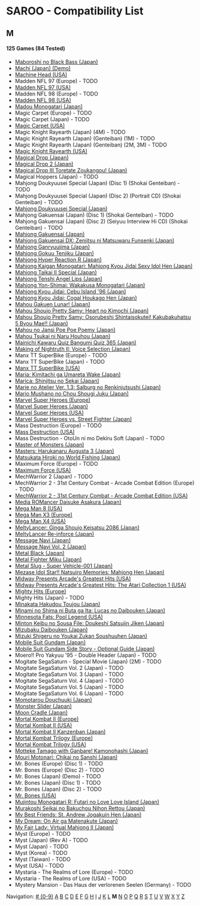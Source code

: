 # SAROO - Compatibility List

## M

#### 125 Games (84 Tested)

- [Maboroshi no Black Bass (Japan)](../../../Regions/Retails/Japan/T-25303G/01/README.md)
- [Machi (Japan) (Demo)](../../../Regions/Retails/Japan/6106777/01/README.md)
- [Machine Head (USA)](../../../Regions/Retails/USA/T-7914H/01/README.md)
- Madden NFL 97 (Europe) - TODO
- [Madden NFL 97 (USA)](../../../Regions/Retails/USA/T-5010H/01/README.md)
- Madden NFL 98 (Europe) - TODO
- [Madden NFL 98 (USA)](../../../Regions/Retails/USA/T-5024H/01/README.md)
- [Madou Monogatari (Japan)](../../../Regions/Retails/Japan/T-6607G/01/README.md)
- Magic Carpet (Europe) - TODO
- Magic Carpet (Japan) - TODO
- [Magic Carpet (USA)](../../../Regions/Retails/USA/T-5006H/01/README.md)
- Magic Knight Rayearth (Japan) (4M) - TODO
- Magic Knight Rayearth (Japan) (Genteiban) (1M) - TODO
- Magic Knight Rayearth (Japan) (Genteiban) (2M, 3M) - TODO
- [Magic Knight Rayearth (USA)](../../../Regions/Retails/USA/T-12706H/01/README.md)
- [Magical Drop (Japan)](../../../Regions/Retails/Japan/T-1304G/01/README.md)
- [Magical Drop 2 (Japan)](../../../Regions/Retails/Japan/GS-9104/01/README.md)
- [Magical Drop III Toretate Zoukangou! (Japan)](../../../Regions/Retails/Japan/T-1313G/01/README.md)
- Magical Hoppers (Japan) - TODO
- Mahjong Doukyuusei Special (Japan) (Disc 1) (Shokai Genteiban) - TODO
- Mahjong Doukyuusei Special (Japan) (Disc 2) (Portrait CD) (Shokai Genteiban) - TODO
- [Mahjong Doukyuusei Special (Japan)](../../../Regions/Retails/Japan/T-25301G/01/README.md)
- Mahjong Gakuensai (Japan) (Disc 1) (Shokai Genteiban) - TODO
- Mahjong Gakuensai (Japan) (Disc 2) (Seiyuu Interview Hi CD) (Shokai Genteiban) - TODO
- [Mahjong Gakuensai (Japan)](../../../Regions/Retails/Japan/T-25304G/01/README.md)
- [Mahjong Gakuensai DX: Zenjitsu ni Matsuwaru Funsenki (Japan)](../../../Regions/Retails/Japan/T-25306G/01/README.md)
- [Mahjong Ganryuujima (Japan)](../../../Regions/Retails/Japan/T-2101G/01/README.md)
- [Mahjong Gokuu Tenjiku (Japan)](../../../Regions/Retails/Japan/T-10601G/01/README.md)
- [Mahjong Hyper Reaction R (Japan)](../../../Regions/Retails/Japan/T-2402G/01/README.md)
- [Mahjong Kaigan Monogatari: Mahjong Kyou Jidai Sexy Idol Hen (Japan)](../../../Regions/Retails/Japan/T-2201G/01/README.md)
- [Mahjong Taikai II Special (Japan)](../../../Regions/Retails/Japan/T-7621G/01/README.md)
- [Mahjong Tenshi Angel Lips (Japan)](../../../Regions/Retails/Japan/T-27001G/01/README.md)
- [Mahjong Yon-Shimai: Wakakusa Monogatari (Japan)](../../../Regions/Retails/Japan/T-18704G/01/README.md)
- [Mahjong Kyou Jidai: Cebu Island '96 (Japan)](../../../Regions/Retails/Japan/T-2204G/01/README.md)
- [Mahjong Kyou Jidai: Cogal Houkago Hen (Japan)](../../../Regions/Retails/Japan/T-2203G/01/README.md)
- [Mahou Gakuen Lunar! (Japan)](../../../Regions/Retails/Japan/T-27902G/01/README.md)
- [Mahou Shoujo Pretty Samy: Heart no Kimochi (Japan)](../../../Regions/Retails/Japan/T-20112G/01/README.md)
- [Mahou Shoujo Pretty Samy: Osorubeshi Shintaisokutei! Kakubakuhatsu 5 Byou Mae!! (Japan)](../../../Regions/Retails/Japan/T-20110G/01/README.md)
- [Mahou no Jansi Poe Poe Poemy (Japan)](../../../Regions/Retails/Japan/T-15004G/01/README.md)
- [Mahou Tsukai ni Naru Houhou (Japan)](../../../Regions/Retails/Japan/T-32510G/01/README.md)
- [Mainichi Kawaru Quiz Bangumi Quiz 365 (Japan)](../../../Regions/Retails/Japan/T-21201G/01/README.md)
- [Making of Nightruth II: Voice Selection (Japan)](../../../Regions/Retails/Japan/T-20205G/01/README.md)
- Manx TT SuperBike (Europe) - TODO
- Manx TT SuperBike (Japan) - TODO
- [Manx TT SuperBike (USA)](../../../Regions/Retails/USA/MK-81210/01/README.md)
- [Maria: Kimitachi ga Umareta Wake (Japan)](../../../Regions/Retails/Japan/T-36302G/01/README.md)
- [Marica: Shinjitsu no Sekai (Japan)](../../../Regions/Retails/Japan/T-6008G/01/README.md)
- [Marie no Atelier Ver. 1.3: Salburg no Renkinjutsushi (Japan)](../../../Regions/Retails/Japan/T-15033G/01/README.md)
- [Mario Mushano no Chou Shougi Juku (Japan)](../../../Regions/Retails/Japan/T-24905G/01/README.md)
- [Marvel Super Heroes (Europe)](../../../Regions/Retails/Europe/T-7032H-50/01/README.md)
- [Marvel Super Heroes (Japan)](../../../Regions/Retails/Japan/T-1215G/01/README.md)
- [Marvel Super Heroes (USA)](../../../Regions/Retails/USA/T-1214H/01/README.md)
- [Marvel Super Heroes vs. Street Fighter (Japan)](../../../Regions/Retails/Japan/T-1238G/01/README.md)
- Mass Destruction (Europe) - TODO
- [Mass Destruction (USA)](../../../Regions/Retails/USA/T-18007H/01/README.md)
- Mass Destruction - OtoUn ni mo Dekiru Soft (Japan) - TODO
- [Master of Monsters (Japan)](../../../Regions/Retails/Japan/T-6301G/01/README.md)
- [Masters: Harukanaru Augusta 3 (Japan)](../../../Regions/Retails/Japan/T-11401G/01/README.md)
- [Matsukata Hiroki no World Fishing (Japan)](../../../Regions/Retails/Japan/T-24801G/01/README.md)
- Maximum Force (Europe) - TODO
- [Maximum Force (USA)](../../../Regions/Retails/USA/T-9707H/01/README.md)
- MechWarrior 2 (Japan) - TODO
- MechWarrior 2 - 31st Century Combat - Arcade Combat Edition (Europe) - TODO
- [MechWarrior 2 - 31st Century Combat - Arcade Combat Edition (USA)](../../../Regions/Retails/USA/T-13004H/01/README.md)
- [Media ROMancer Daisuke Asakura (Japan)](../../../Regions/Retails/Japan/T-25001G/01/README.md)
- [Mega Man 8 (USA)](../../../Regions/Retails/USA/T-1216H/01/README.md)
- [Mega Man X3 (Europe)](../../../Regions/Retails/Europe/T-7029H-50/01/README.md)
- [Mega Man X4 (USA)](../../../Regions/Retails/USA/T-1219H/01/README.md)
- [MeltyLancer: Ginga Shoujo Keisatsu 2086 (Japan)](../../../Regions/Retails/Japan/T-15016G/01/README.md)
- [MeltyLancer Re-inforce (Japan)](../../../Regions/Retails/Japan/T-15038G/01/README.md)
- [Message Navi (Japan)](../../../Regions/Retails/Japan/T-4401G/01/README.md)
- [Message Navi Vol. 2 (Japan)](../../../Regions/Retails/Japan/T-4404G/01/README.md)
- [Metal Black (Japan)](../../../Regions/Retails/Japan/T-19902G/01/README.md)
- [Metal Fighter Miku (Japan)](../../../Regions/Retails/Japan/T-6002G/01/README.md)
- [Metal Slug - Super Vehicle-001 (Japan)](../../../Regions/Retails/Japan/T-3111G/01/README.md)
- [Mezase Idol Star!! Natsuiro Memories: Mahjong Hen (Japan)](../../../Regions/Retails/Japan/T-31001G/01/README.md)
- [Midway Presents Arcade's Greatest Hits (USA)](../../../Regions/Retails/USA/T-9703H/01/README.md)
- [Midway Presents Arcade's Greatest Hits: The Atari Collection 1 (USA)](../../../Regions/Retails/USA/T-9706H/01/README.md)
- [Mighty Hits (Europe)](../../../Regions/Retails/Europe/MK-81087/01/README.md)
- Mighty Hits (Japan) - TODO
- [Minakata Hakudou Toujou (Japan)](../../../Regions/Retails/Japan/T-14414G/01/README.md)
- [Minami no Shima ni Buta ga Ita: Lucas no Daibouken (Japan)](../../../Regions/Retails/Japan/T-27101G/01/README.md)
- [Minnesota Fats: Pool Legend (USA)](../../../Regions/Retails/USA/T-1302H/01/README.md)
- [Minton Keibu no Sousa File: Doukeshi Satsujin Jiken (Japan)](../../../Regions/Retails/Japan/T-5307G/01/README.md)
- [Mizubaku Daibouken (Japan)](../../../Regions/Retails/Japan/T-19910G/01/README.md)
- [Mizuki Shigeru no Youkai Zukan Soushuuhen (Japan)](../../../Regions/Retails/Japan/T-25506G/01/README.md)
- [Mobile Suit Gundam (Japan)](../../../Regions/Retails/Japan/T-13303G/01/README.md)
- [Mobile Suit Gundam Side Story - Optional Guide (Japan)](../../../Regions/Retails/Japan/T-13318G/01/README.md)
- Moero!! Pro Yakyuu '95 - Double Header (Japan) - TODO
- Mogitate SegaSaturn - Special Movie (Japan) (2M) - TODO
- Mogitate SegaSaturn Vol. 2 (Japan) - TODO
- Mogitate SegaSaturn Vol. 3 (Japan) - TODO
- Mogitate SegaSaturn Vol. 4 (Japan) - TODO
- Mogitate SegaSaturn Vol. 5 (Japan) - TODO
- Mogitate SegaSaturn Vol. 6 (Japan) - TODO
- [Momotarou Douchuuki (Japan)](../../../Regions/Retails/Japan/T-14309G/01/README.md)
- [Monster Slider (Japan)](../../../Regions/Retails/Japan/T-27302G/01/README.md)
- [Moon Cradle (Japan)](../../../Regions/Retails/Japan/T-9109G/01/README.md)
- [Mortal Kombat II (Europe)](../../../Regions/Retails/Europe/T-8103H-50/01/README.md)
- [Mortal Kombat II (USA)](../../../Regions/Retails/USA/T-8103H/01/README.md)
- [Mortal Kombat II Kanzenban (Japan)](../../../Regions/Retails/Japan/T-8107G/01/README.md)
- [Mortal Kombat Trilogy (Europe)](../../../Regions/Retails/Europe/T-25414H50/01/README.md)
- [Mortal Kombat Trilogy (USA)](../../../Regions/Retails/USA/T-9704H/01/README.md)
- [Motteke Tamago with Ganbare! Kamonohashi (Japan)](../../../Regions/Retails/Japan/T-18712G/01/README.md)
- [Mouri Motonari: Chikai no Sanshi (Japan)](../../../Regions/Retails/Japan/T-7646G/01/README.md)
- Mr. Bones (Europe) (Disc 1) - TODO
- Mr. Bones (Europe) (Disc 2) - TODO
- Mr. Bones (Japan) (Demo) - TODO
- Mr. Bones (Japan) (Disc 1) - TODO
- Mr. Bones (Japan) (Disc 2) - TODO
- [Mr. Bones (USA)](../../../Regions/Retails/USA/MK-81016/01/README.md)
- [Mujintou Monogatari R: Futari no Love Love Island (Japan)](../../../Regions/Retails/Japan/T-28901G/01/README.md)
- [Murakoshi Seikai no Bakuchou Nihon Rettou (Japan)](../../../Regions/Retails/Japan/T-9115G/01/README.md)
- [My Best Friends: St. Andrew Jogakuin Hen (Japan)](../../../Regions/Retails/Japan/T-14404G/01/README.md)
- [My Dream: On Air ga Matenakute (Japan)](../../../Regions/Retails/Japan/T-21303G/01/README.md)
- [My Fair Lady: Virtual Mahjong II (Japan)](../../../Regions/Retails/Japan/T-2207G/01/README.md)
- Myst (Europe) - TODO
- Myst (Japan) (Rev A) - TODO
- Myst (Japan) - TODO
- Myst (Korea) - TODO
- Myst (Taiwan) - TODO
- Myst (USA) - TODO
- Mystaria - The Realms of Lore (Europe) - TODO
- Mystaria - The Realms of Lore (USA) - TODO
- Mystery Mansion - Das Haus der verlorenen Seelen (Germany) - TODO

Navigation:
[# (0-9)](./09.md) [A](./A.md) [B](./B.md) [C](./C.md) [D](./D.md) [E](./E.md) [F](./F.md) [G](./G.md) [H](./H.md) [I](./I.md) [J](./J.md) [K](./K.md) [L](./L.md) **M** [N](./N.md) [O](./O.md) [P](./P.md) [Q](./Q.md) [R](./R.md) [S](./S.md) [T](./T.md) [U](./U.md) [V](./V.md) [W](./W.md) [X](./X.md) [Y](./Y.md) [Z](./Z.md)
